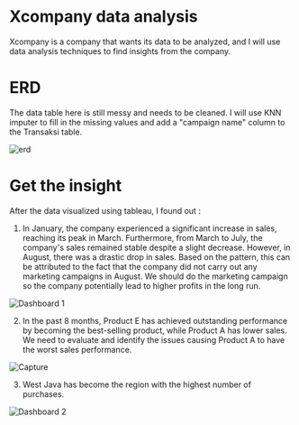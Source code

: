 # Xcompany data analysis

Xcompany is a company that wants its data to be analyzed, and I will use data analysis techniques to find insights from the company.


# ERD
The data table here is still messy and needs to be cleaned. 
I will use KNN imputer to fill in the missing values and add a "campaign name" column to the Transaksi table.

![erd](https://github.com/lavafern/ML_PORTOFOLIO/assets/84871704/985d828b-d3d8-43e1-9f0c-6a09f3be415e)

# Get the insight
After the data visualized using tableau, I found out :

1. In January, the company experienced a significant increase in sales, reaching its peak in March. Furthermore, from March to July, the company's sales remained stable despite a slight decrease. However, in August, there was a drastic drop in sales. Based on the pattern, this can be attributed to the fact that the company did not carry out any marketing campaigns in August. We should do the marketing campaign so the company potentially lead to higher profits in the long run.
   
![Dashboard 1](https://github.com/lavafern/ML_PORTOFOLIO/assets/84871704/5ca7ddf3-5ca8-4d91-85ed-31b3b801eb04)


2. In the past 8 months, Product E has achieved outstanding performance by becoming the best-selling product, while Product A has lower sales. We need to evaluate and identify the issues causing Product A to have the worst sales performance.

![Capture](https://github.com/lavafern/ML_PORTOFOLIO/assets/84871704/e1266a11-1f14-4cca-8360-31cfec2d101a)


3. West Java has become the region with the highest number of purchases.

![Dashboard 2](https://github.com/lavafern/ML_PORTOFOLIO/assets/84871704/3af62f2b-8f0b-45ae-aebb-ffac82dfa09c)


